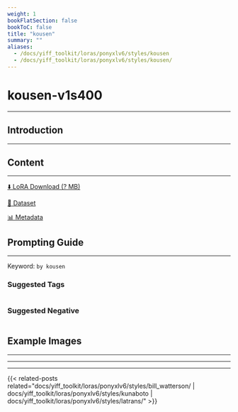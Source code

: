 ```yaml
---
weight: 1
bookFlatSection: false
bookToC: false
title: "kousen"
summary: ""
aliases:
  - /docs/yiff_toolkit/loras/ponyxlv6/styles/kousen
  - /docs/yiff_toolkit/loras/ponyxlv6/styles/kousen/
---
```


<!--markdownlint-disable MD025 MD033 -->

# kousen-v1s400

---

## Introduction

---

## Content

---

[⬇️ LoRA Download (? MB)]()

[📐 Dataset]()

[📊 Metadata]()

## Prompting Guide

---

Keyword: `by kousen`

### Suggested Tags

```md
```

### Suggested Negative

```md
```

## Example Images

---

<div class="image-grid">
  <div class="image-grid-container">
    <a href="">
    </a>
    <a href="">
    </a>
  </div>
</div>

---

---

{{< related-posts related="docs/yiff_toolkit/loras/ponyxlv6/styles/bill_watterson/ | docs/yiff_toolkit/loras/ponyxlv6/styles/kunaboto | docs/yiff_toolkit/loras/ponyxlv6/styles/latrans/" >}}

